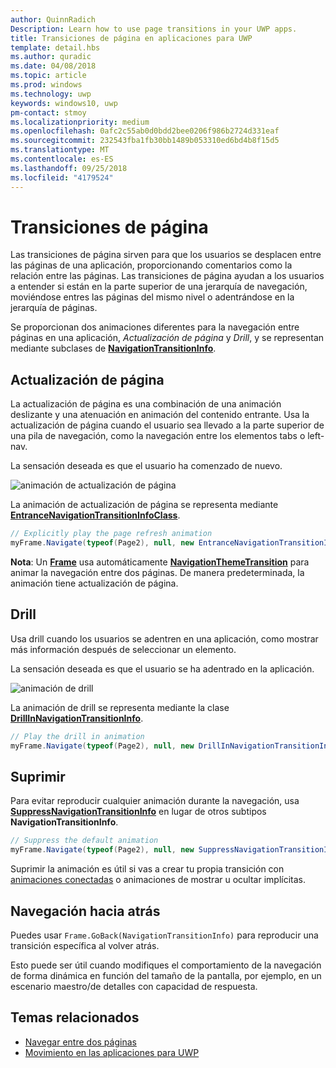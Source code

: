 ```yaml
---
author: QuinnRadich
Description: Learn how to use page transitions in your UWP apps.
title: Transiciones de página en aplicaciones para UWP
template: detail.hbs
ms.author: quradic
ms.date: 04/08/2018
ms.topic: article
ms.prod: windows
ms.technology: uwp
keywords: windows10, uwp
pm-contact: stmoy
ms.localizationpriority: medium
ms.openlocfilehash: 0afc2c55ab0d0bdd2bee0206f986b2724d331eaf
ms.sourcegitcommit: 232543fba1fb30bb1489b053310ed6bd4b8f15d5
ms.translationtype: MT
ms.contentlocale: es-ES
ms.lasthandoff: 09/25/2018
ms.locfileid: "4179524"
---
```

# <a name="page-transitions"></a>Transiciones de página

Las transiciones de página sirven para que los usuarios se desplacen entre las páginas de una aplicación, proporcionando comentarios como la relación entre las páginas. Las transiciones de página ayudan a los usuarios a entender si están en la parte superior de una jerarquía de navegación, moviéndose entres las páginas del mismo nivel o adentrándose en la jerarquía de páginas.

Se proporcionan dos animaciones diferentes para la navegación entre páginas en una aplicación, *Actualización de página* y *Drill*, y se representan mediante subclases de [**NavigationTransitionInfo**](https://docs.microsoft.com/uwp/api/windows.ui.xaml.media.animation.navigationtransitioninfo).

## <a name="page-refresh"></a>Actualización de página

La actualización de página es una combinación de una animación deslizante y una atenuación en animación del contenido entrante. Usa la actualización de página cuando el usuario sea llevado a la parte superior de una pila de navegación, como la navegación entre los elementos tabs o left-nav.

La sensación deseada es que el usuario ha comenzado de nuevo.

![animación de actualización de página](images/page-refresh.gif)

La animación de actualización de página se representa mediante [**EntranceNavigationTransitionInfoClass**](https://docs.microsoft.com/uwp/api/windows.ui.xaml.media.animation.entrancenavigationtransitioninfo).

```csharp
// Explicitly play the page refresh animation
myFrame.Navigate(typeof(Page2), null, new EntranceNavigationTransitionInfo());

```

**Nota**: Un [**Frame**](https://docs.microsoft.com/uwp/api/windows.ui.xaml.controls.frame) usa automáticamente [**NavigationThemeTransition**](https://docs.microsoft.com/uwp/api/windows.ui.xaml.media.animation.navigationthemetransition) para animar la navegación entre dos páginas. De manera predeterminada, la animación tiene actualización de página.

## <a name="drill"></a>Drill

Usa drill cuando los usuarios se adentren en una aplicación, como mostrar más información después de seleccionar un elemento.

La sensación deseada es que el usuario se ha adentrado en la aplicación.

![animación de drill](images/drill.gif)

La animación de drill se representa mediante la clase [**DrillInNavigationTransitionInfo**](https://docs.microsoft.com/uwp/api/windows.ui.xaml.media.animation.drillinnavigationtransitioninfo).

```csharp
// Play the drill in animation
myFrame.Navigate(typeof(Page2), null, new DrillInNavigationTransitionInfo());
```

## <a name="suppress"></a>Suprimir

Para evitar reproducir cualquier animación durante la navegación, usa [**SuppressNavigationTransitionInfo**](https://docs.microsoft.com/uwp/api/windows.ui.xaml.media.animation.suppressnavigationtransitioninfo) en lugar de otros subtipos **NavigationTransitionInfo**.

```csharp
// Suppress the default animation
myFrame.Navigate(typeof(Page2), null, new SuppressNavigationTransitionInfo());
```

Suprimir la animación es útil si vas a crear tu propia transición con [animaciones conectadas](connected-animation.md) o animaciones de mostrar u ocultar implícitas.

## <a name="backwards-navigation"></a>Navegación hacia atrás

Puedes usar `Frame.GoBack(NavigationTransitionInfo)` para reproducir una transición específica al volver atrás.

Esto puede ser útil cuando modifiques el comportamiento de la navegación de forma dinámica en función del tamaño de la pantalla, por ejemplo, en un escenario maestro/de detalles con capacidad de respuesta.

## <a name="related-topics"></a>Temas relacionados

- [Navegar entre dos páginas](../basics/navigate-between-two-pages.md)
- [Movimiento en las aplicaciones para UWP](index.md)

